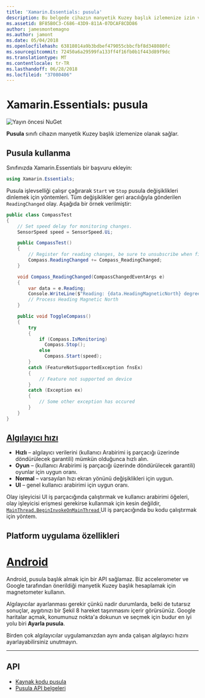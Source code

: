 ```yaml
---
title: 'Xamarin.Essentials: pusula'
description: Bu belgede cihazın manyetik Kuzey başlık izlemenize izin verir Xamarin.Essentials pusula sınıfında açıklanmaktadır.
ms.assetid: BF85B0C3-C686-43D9-811A-07DCAF8CDD86
author: jamesmontemagno
ms.author: jamont
ms.date: 05/04/2018
ms.openlocfilehash: 63818014a9b3bdbef479055cbbcfbf8d348080fc
ms.sourcegitcommit: 72450a6a29599fa133ff4f16fb0b1f443d89f9dc
ms.translationtype: MT
ms.contentlocale: tr-TR
ms.lasthandoff: 06/28/2018
ms.locfileid: "37080406"
---
```

# <a name="xamarinessentials-compass"></a>Xamarin.Essentials: pusula

![Yayın öncesi NuGet](~/media/shared/pre-release.png)

**Pusula** sınıfı cihazın manyetik Kuzey başlık izlemenize olanak sağlar.

## <a name="using-compass"></a>Pusula kullanma

Sınıfınızda Xamarin.Essentials bir başvuru ekleyin:

```csharp
using Xamarin.Essentials;
```

Pusula işlevselliği çalışır çağırarak `Start` ve `Stop` pusula değişiklikleri dinlemek için yöntemleri. Tüm değişiklikler geri aracılığıyla gönderilen `ReadingChanged` olay. Aşağıda bir örnek verilmiştir:

```csharp
public class CompassTest
{
    // Set speed delay for monitoring changes.
    SensorSpeed speed = SensorSpeed.Ui;

    public CompassTest()
    {
        // Register for reading changes, be sure to unsubscribe when finished
        Compass.ReadingChanged += Compass_ReadingChanged;
    }

    void Compass_ReadingChanged(CompassChangedEventArgs e)
    {
        var data = e.Reading;
        Console.WriteLine($"Reading: {data.HeadingMagneticNorth} degrees");
        // Process Heading Magnetic North
    }

    public void ToggleCompass()
    {
        try
        {
            if (Compass.IsMonitoring)
              Compass.Stop();
            else
              Compass.Start(speed);
        }
        catch (FeatureNotSupportedException fnsEx)
        {
            // Feature not supported on device
        }
        catch (Exception ex)
        {
            // Some other exception has occured
        }
    }
}
```

## <a name="sensor-speedxrefxamarinessentialssensorspeed"></a>[Algılayıcı hızı](xref:Xamarin.Essentials.SensorSpeed)

- **Hızlı** – algılayıcı verilerini (kullanıcı Arabirimi iş parçacığı üzerinde döndürülecek garantili) mümkün olduğunca hızlı alın.
- **Oyun** – (kullanıcı Arabirimi iş parçacığı üzerinde döndürülecek garantili) oyunlar için uygun oranı.
- **Normal** – varsayılan hızı ekran yönünü değişiklikleri için uygun.
- **UI** – genel kullanıcı arabirimi için uygun oranı.

Olay işleyicisi UI iş parçacığında çalıştırmak ve kullanıcı arabirimi öğeleri, olay işleyicisi erişmesi gerekirse kullanmak için kesin değildir, [ `MainThread.BeginInvokeOnMainThread` ](main-thread.md) UI iş parçacığında bu kodu çalıştırmak için yöntem.

## <a name="platform-implementation-specifics"></a>Platform uygulama özellikleri

# <a name="androidtabandroid"></a>[Android](#tab/android)

Android, pusula başlık almak için bir API sağlamaz. Biz accelerometer ve Google tarafından önerildiği manyetik Kuzey başlık hesaplamak için magnetometer kullanın. 

Algılayıcılar ayarlanması gerekir çünkü nadir durumlarda, belki de tutarsız sonuçlar, aygıtınızı bir Şekil 8 hareket taşınmasını içerir görürsünüz. Google haritalar açmak, konumunuz nokta'a dokunun ve seçmek için budur en iyi yolu biri **Ayarla pusula**.

Birden çok algılayıcılar uygulamanızdan aynı anda çalışan algılayıcı hızını ayarlayabilirsiniz unutmayın.

--------------

## <a name="api"></a>API

- [Kaynak kodu pusula](https://github.com/xamarin/Essentials/tree/master/Xamarin.Essentials/Compass)
- [Pusula API belgeleri](xref:Xamarin.Essentials.Compass)
